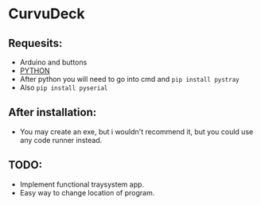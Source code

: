 # CurvuDeck
## Requesits:
- Arduino and buttons
- [PYTHON](https://www.python.org/)
- After python you will need to go into cmd and `pip install pystray`
- Also `pip install pyserial`
## After installation:
- You may create an exe, but i wouldn't recommend it, but you could use any code runner instead.
## TODO:
- Implement functional traysystem app.
- Easy way to change location of program.
